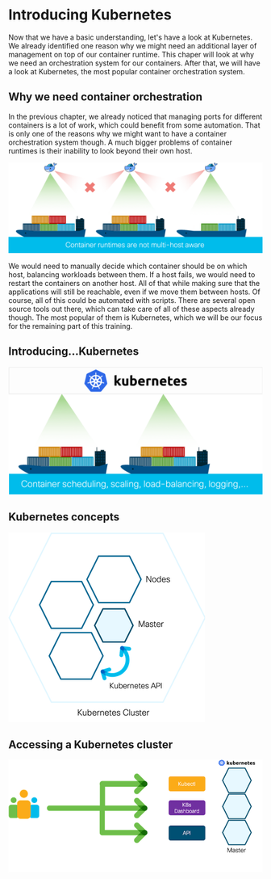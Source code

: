 # Introducing Kubernetes
Now that we have a basic understanding, let's have a look at Kubernetes. We already identified one reason why we might need an additional layer of management on top of our container runtime. This chaper will look at why we need an orchestration system for our containers. After that, we will have a look at Kubernetes, the most popular container orchestration system.

## Why we need container orchestration
In the previous chapter, we already noticed that managing ports for different containers is a lot of work, which could benefit from some automation. That is only one of the reasons why we might want to have a container orchestration system though. A much bigger problems of container runtimes is their inability to look beyond their own host.

![Problems with container runtimes](img/why_orchestration.png?raw=true "Problems with container runtimes")

We would need to manually decide which container should be on which host, balancing workloads between them. If a host fails, we would need to restart the containers on another host. All of that while making sure that the applications will still be reachable, even if we move them between hosts. Of course, all of this could be automated with scripts. There are several open source tools out there, which can take care of all of these aspects already though. The most popular of them is Kubernetes, which we will be our focus for the remaining part of this training.

## Introducing...Kubernetes
![Kubernetes basics](img/kubernetes.png?raw=true "Kubernetes basics")


## Kubernetes concepts
![Kubernetes concepts](img/k8s_cluster.png?raw=true "Kubernetes concepts")


## Accessing a Kubernetes cluster
![Accessing a Kubernetes cluster](img/user_access.png?raw=true "Accessing a Kubernetes cluster")
